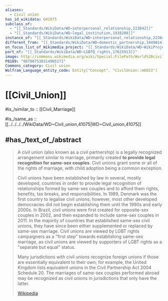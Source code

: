 ```yaml
---
aliases:
  - Civil union
has_id_wikidata: Q41075
subclass_of:
  - "[[_Standards/WikiData/WD~interpersonal_relationship,223642]]"
  - "[[_Standards/WikiData/WD~legal_institution,1938208]]"
instance_of: "[[_Standards/WikiData/WD~interpersonal_relationship,223642]]"
different_from: "[[_Standards/WikiData/WD~domestic_partnership,3449014]]"
on_focus_list_of_Wikimedia_project: "[[_Standards/WikiData/WD~WikiProject_Human_rights,13382529]]"
part_of: "[[_Standards/WikiData/WD~LGBTQ_rights,17625913]]"
image: http://commons.wikimedia.org/wiki/Special:FilePath/World%20civil%20union.svg
P8189: "987007530314905171"
Commons_category: Civil union
Wolfram_Language_entity_code: Entity["Concept", "CivilUnion::m6653"]
---
```


# [[Civil_Union]] 

#is_/similar_to :: [[Civil_Marriage]] 

#is_/same_as :: [[../../../../WikiData/WD~Civil_union,41075|WD~Civil_union,41075]] 

## #has_/text_of_/abstract 

> A civil union (also known as a civil partnership) is a legally recognized arrangement 
> similar to marriage, primarily created **to provide legal recognition for same-sex couples**. 
> Civil unions grant some or all of the rights of marriage, 
> with child adoption being a common exception.
>
> Civil unions have been established by law in several, mostly developed, countries in order to provide legal recognition of relationships formed by same-sex couples and to afford them rights, benefits, tax breaks, and responsibilities. In 1989, Denmark was the first country to legalise civil unions; however, most other developed democracies did not begin establishing them until the 1990s and early 2000s. In Brazil, civil unions were first created for opposite-sex couples in 2002, and then expanded to include same-sex couples in 2011. In the majority of countries that established same-sex civil unions, they have since been either supplemented or replaced by same-sex marriage. Civil unions are viewed by LGBT rights campaigners as a "first step" towards establishing same-sex marriage, as civil unions are viewed by supporters of LGBT rights as a "separate but equal" status.
>
> Many jurisdictions with civil unions recognize foreign unions if those are essentially equivalent to their own; for example, the United Kingdom lists equivalent unions in the Civil Partnership Act 2004 Schedule 20. The marriages of same-sex couples performed abroad may be recognized as civil unions in jurisdictions that only have the latter.
>
> [Wikipedia](https://en.wikipedia.org/wiki/Civil%20union) 

